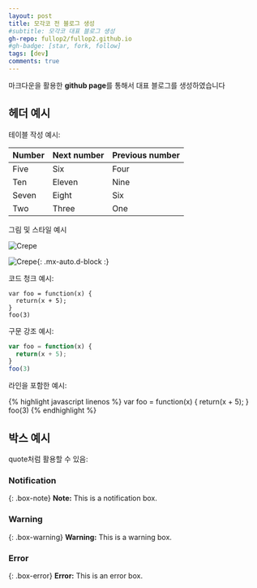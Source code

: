 ```yaml
---
layout: post
title: 모각코 전 블로그 생성
#subtitle: 모각코 대표 블로그 생성
gh-repo: fullop2/fullop2.github.io
#gh-badge: [star, fork, follow]
tags: [dev]
comments: true
---
```


마크다운을 활용한 **github page**를 통해서 대표 블로그를 생성하였습니다


## 헤더 예시

테이블 작성 예시:

| Number | Next number | Previous number |
| :------ |:--- | :--- |
| Five | Six | Four |
| Ten | Eleven | Nine |
| Seven | Eight | Six |
| Two | Three | One |


그림 및 스타일 예시

![Crepe](https://s3-media3.fl.yelpcdn.com/bphoto/cQ1Yoa75m2yUFFbY2xwuqw/348s.jpg)

![Crepe](https://s3-media3.fl.yelpcdn.com/bphoto/cQ1Yoa75m2yUFFbY2xwuqw/348s.jpg){: .mx-auto.d-block :}

코드 청크 예시:

~~~
var foo = function(x) {
  return(x + 5);
}
foo(3)
~~~

구문 강조 예시:

```javascript
var foo = function(x) {
  return(x + 5);
}
foo(3)
```

라인을 포함한 예시:

{% highlight javascript linenos %}
var foo = function(x) {
  return(x + 5);
}
foo(3)
{% endhighlight %}

## 박스 예시
quote처럼 활용할 수 있음:

### Notification

{: .box-note}
**Note:** This is a notification box.

### Warning

{: .box-warning}
**Warning:** This is a warning box.

### Error

{: .box-error}
**Error:** This is an error box.
